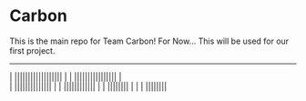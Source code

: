 # Carbon
This is the main repo for Team Carbon!
For Now...
This will be used for our first project.

_________________________________
 |    ||||||||||||||||||    |
  |    ||||||||||||||||    |   
   |    ||||||||||||||    |
    |    ||||||||||||    |
      |    ||||||||    |
         |          |
           ||||||||
